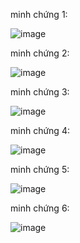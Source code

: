 minh chứng 1:

![image](https://github.com/user-attachments/assets/81af563f-c7e5-4e65-a1c6-6a6f76fd5c83)

minh chứng 2:

![image](https://github.com/user-attachments/assets/49672ec8-d668-4473-8a0b-acb3cb47f5e3)


minh chứng 3:

![image](https://github.com/user-attachments/assets/95efac39-d785-41f8-9661-5b2e57a64e31)


minh chứng 4:

![image](https://github.com/user-attachments/assets/ef01cf6f-531a-45cf-a6be-b83dd9df9ec5)

minh chứng 5:

![image](https://github.com/user-attachments/assets/38848b40-4149-45bf-aaf6-8a041a308358)


minh chứng 6:

![image](https://github.com/user-attachments/assets/c9905a38-1261-4e1d-878c-4c2cfec49d55)


